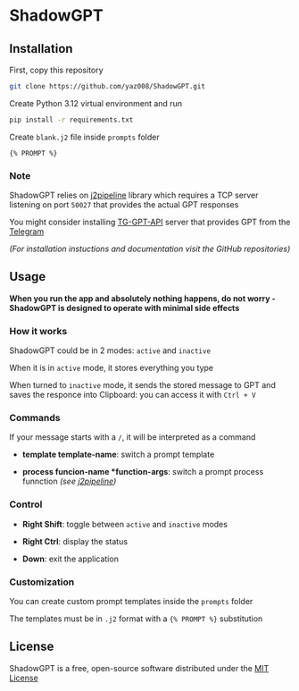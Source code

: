 # ShadowGPT

## Installation

First, copy this repository

```sh
git clone https://github.com/yaz008/ShadowGPT.git
```

Create Python 3.12 virtual environment and run

```sh
pip install -r requirements.txt
```

Create `blank.j2` file inside `prompts` folder

```j2
{% PROMPT %}
```

### Note

ShadowGPT relies on [j2pipeline](https://pypi.org/project/j2pipeline/) library which requires a TCP server listening on port `50027` that provides the actual GPT responses

You might consider installing [TG-GPT-API](https://github.com/yaz008/TG-GPT-API) server that provides GPT from the [Telegram](https://telegram.org/)

_(For installation instuctions and documentation visit the GitHub repositories)_

## Usage

**When you run the app and absolutely nothing happens, do not worry - ShadowGPT is designed to operate with minimal side effects**

### How it works

ShadowGPT could be in 2 modes: `active` and `inactive`

When it is in `active` mode, it stores everything you type

When turned to `inactive` mode, it sends the stored message to GPT and saves the responce into Clipboard: you can access it with `Ctrl + V`

### Commands

If your message starts with a `/`, it will be interpreted as a command

- **template template-name**: switch a prompt template

- **process funcion-name \*function-args**: switch a prompt process funnction _(see [j2pipeline](https://github.com/yaz008/j2pipeline))_

### Control

- **Right Shift**: toggle between `active` and `inactive` modes

- **Right Ctrl**: display the status

- **Down**: exit the application

### Customization

You can create custom prompt templates inside the `prompts` folder

The templates must be in `.j2` format with a `{% PROMPT %}` substitution

## License

ShadowGPT is a free, open-source software distributed under the [MIT License](LICENSE.txt)
